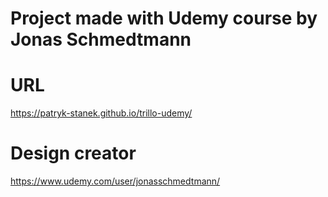 # Project made with Udemy course by Jonas Schmedtmann

# URL

https://patryk-stanek.github.io/trillo-udemy/

# Design creator

https://www.udemy.com/user/jonasschmedtmann/